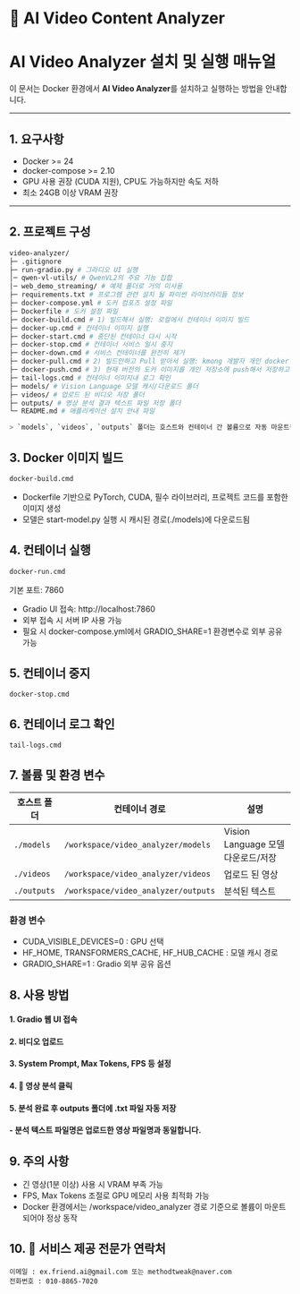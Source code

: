 # 🎥 AI Video Content Analyzer

# AI Video Analyzer 설치 및 실행 매뉴얼

이 문서는 Docker 환경에서 **AI Video Analyzer**를 설치하고 실행하는 방법을 안내합니다.

---

## 1. 요구사항

- Docker >= 24
- docker-compose >= 2.10
- GPU 사용 권장 (CUDA 지원), CPU도 가능하지만 속도 저하
- 최소 24GB 이상 VRAM 권장

---

## 2. 프로젝트 구성

```bash
video-analyzer/
├─ .gitignore
├─ run-gradio.py # 그라디오 UI 실행
│─ qwen-vl-utils/ # QwenVL2의 주요 기능 집합
│─ web_demo_streaming/ # 예제 폴더로 거의 미사용
├─ requirements.txt # 프로그램 관련 설치 될 파이썬 라이브러리들 정보
├─ docker-compose.yml # 도커 컴포즈 설정 파일
├─ Dockerfile # 도커 설정 파일
├─ docker-build.cmd # 1) 빌드해서 실행: 로컬에서 컨테이너 이미지 빌드
├─ docker-up.cmd # 컨테이너 이미지 실행
├─ docker-start.cmd # 중단된 컨테이너 다시 시작
├─ docker-stop.cmd # 컨테이너 서비스 일시 중지
├─ docker-down.cmd # 서비스 컨테이너를 완전히 제거
├─ docker-pull.cmd # 2) 빌드안하고 Pull 받아서 실행: kmong 개발자 개인 docker hub 저장소에서 받아서 하시고 싶은 경우
├─ docker-push.cmd # 3) 현재 버전의 도커 이미지를 개인 저장소에 push해서 저장하고 싶은 경우, 파일 내 경로 수정하여 사용
├─ tail-logs.cmd # 컨테이너 이미지내 로그 확인
├─ models/ # Vision Language 모델 캐시/다운로드 폴더
├─ videos/ # 업로드 된 비디오 저장 폴더
├─ outputs/ # 영상 분석 결과 텍스트 파일 저장 폴더
└─ README.md # 애플리케이션 설치 안내 파일

> `models`, `videos`, `outputs` 폴더는 호스트와 컨테이너 간 볼륨으로 자동 마운트됩니다.

```

## 3. Docker 이미지 빌드

```cmd
docker-build.cmd
```
- Dockerfile 기반으로 PyTorch, CUDA, 필수 라이브러리, 프로젝트 코드를 포함한 이미지 생성
- 모델은 start-model.py 실행 시 캐시된 경로(./models)에 다운로드됨

## 4. 컨테이너 실행

```cmd
docker-run.cmd
```
기본 포트: 7860

- Gradio UI 접속: http://localhost:7860
- 외부 접속 시 서버 IP 사용 가능
- 필요 시 docker-compose.yml에서 GRADIO_SHARE=1 환경변수로 외부 공유 가능

## 5. 컨테이너 중지
```
docker-stop.cmd
```

## 6. 컨테이너 로그 확인
```
tail-logs.cmd
```

## 7. 볼륨 및 환경 변수
| 호스트 폴더   | 컨테이너 경로                         | 설명      |
| ----------- |-------------------------------------|-----------|
| `./models`  | `/workspace/video_analyzer/models`  | Vision Language 모델 다운로드/저장 |
| `./videos`  | `/workspace/video_analyzer/videos`  | 업로드 된 영상 |
| `./outputs` | `/workspace/video_analyzer/outputs` | 분석된 텍스트 |

### 환경 변수
- CUDA_VISIBLE_DEVICES=0 : GPU 선택
- HF_HOME, TRANSFORMERS_CACHE, HF_HUB_CACHE : 모델 캐시 경로
- GRADIO_SHARE=1 : Gradio 외부 공유 옵션

## 8. 사용 방법
#### 1. Gradio 웹 UI 접속
#### 2. 비디오 업로드
#### 3. System Prompt, Max Tokens, FPS 등 설정
#### 4. 🚀 영상 분석 클릭
#### 5. 분석 완료 후 outputs 폴더에 .txt 파일 자동 저장
#### - 분석 텍스트 파일명은 업로드한 영상 파일명과 동일합니다.

## 9. 주의 사항
- 긴 영상(1분 이상) 사용 시 VRAM 부족 가능
- FPS, Max Tokens 조절로 GPU 메모리 사용 최적화 가능
- Docker 환경에서는 /workspace/video_analyzer 경로 기준으로 볼륨이 마운트되어야 정상 동작

## 10. 📌 서비스 제공 전문가 연락처
```
이메일 : ex.friend.ai@gmail.com 또는 methodtweak@naver.com
전화번호 : 010-8865-7020
```

